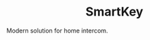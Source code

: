 <h1 align="center" id="title">SmartKey</h1>

<p id="description">Modern solution for home intercom.</p>
